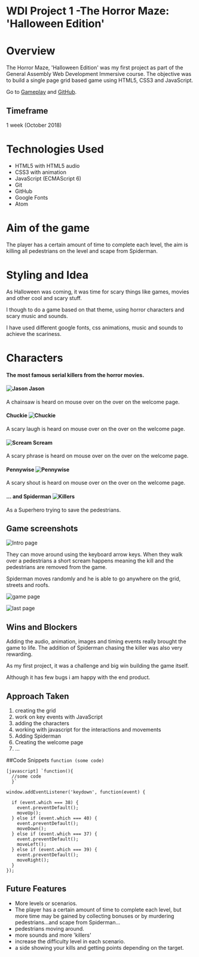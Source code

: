 # WDI Project 1 -The Horror Maze: 'Halloween Edition'


# Overview

The Horror Maze, 'Halloween Edition' was my first project as part of the General Assembly Web Development Immersive course. The objective was to build a single page grid based game using HTML5, CSS3 and JavaScript.

Go to [Gameplay](https://rafcoding.github.io/wdi-project-one/) and [GitHub](https://github.com/Rafcoding/wdi-project-one).

## Timeframe

1 week (October 2018)

# Technologies Used

* HTML5 with HTML5 audio
* CSS3 with animation
* JavaScript (ECMAScript 6)
* Git
* GitHub
* Google Fonts
* Atom

# Aim of the game
The player has a certain amount of time to complete each level, the aim is  killing all pedestrians on the level and scape from Spiderman.

# Styling and Idea

As Halloween was coming, it was time for scary things like games, movies and other cool and scary stuff.

I though to do a game based on that theme, using horror characters and scary music and sounds.

I have used different google fonts, css animations, music and sounds to achieve the scariness.

#  Characters

#### The most famous serial killers from the horror movies.

####   ![Jason](images/Jason-icon.png) Jason
A chainsaw is heard on mouse over on the over on the welcome page.

#### Chuckie ![Chuckie](images/Chuckie-icon.png)
A scary laugh is heard on mouse over on the over on the welcome page.

####  ![Scream](images/scream.png) Scream
A scary phrase is heard on mouse over on the over on the welcome page.

#### Pennywise ![Pennywise](images/Pennywise-icon.png)
A scary shout is heard on mouse over on the over on the welcome page.

<!-- ![Killers](images/Jason-icon.png) ![](images/Chuckie-icon.png) ![](images/scream.png) ![](images/Pennywise-icon.png) -->





#### ... and Spiderman ![Killers](images/spiderman.png)



As a Superhero trying to save the pedestrians.





## Game screenshots
![Intro page](screenshots/horrormaze.png)

They can move around using the keyboard arrow keys. When they walk over a pedestrians a short scream happens meaning the kill and the pedestrians are removed from the game.

Spiderman moves randomly and he is able to go anywhere on the grid, streets and roofs.

![game page](screenshots/gameplay.png)

![last page](screenshots/welldone.png)


## Wins and Blockers

Adding the audio, animation, images and timing events really brought the game to life. The addition of Spiderman chasing the killer was also very rewarding.

As my first project, it was a challenge and big win building the game itself.

Although it has few bugs i am happy with the end product.

## Approach Taken

1. creating the grid
1. work on key events with JavaScript
1. adding the characters
1. working with javascript for the interactions and movements
1. Adding Spiderman
1. Creating the welcome page
1. ...



##Code Snippets
`function (some code)`

```
[javascript] `function(){
  //some code
  }`
```
```
window.addEventListener('keydown', function(event) {

  if (event.which === 38) {
    event.preventDefault();
    moveUp();
  } else if (event.which === 40) {
    event.preventDefault();
    moveDown();
  } else if (event.which === 37) {
    event.preventDefault();
    moveLeft();
  } else if (event.which === 39) {
    event.preventDefault();
    moveRight();
  }
});
```



## Future Features

* More levels or scenarios.
* The player has a certain amount of time to complete each level, but more time may be gained by collecting bonuses or by murdering pedestrians...and scape from Spiderman...
* pedestrians moving around.
* more sounds and more 'killers'
* increase the difficulty level in each scenario.
* a side showing your kills and getting points depending on the target.
